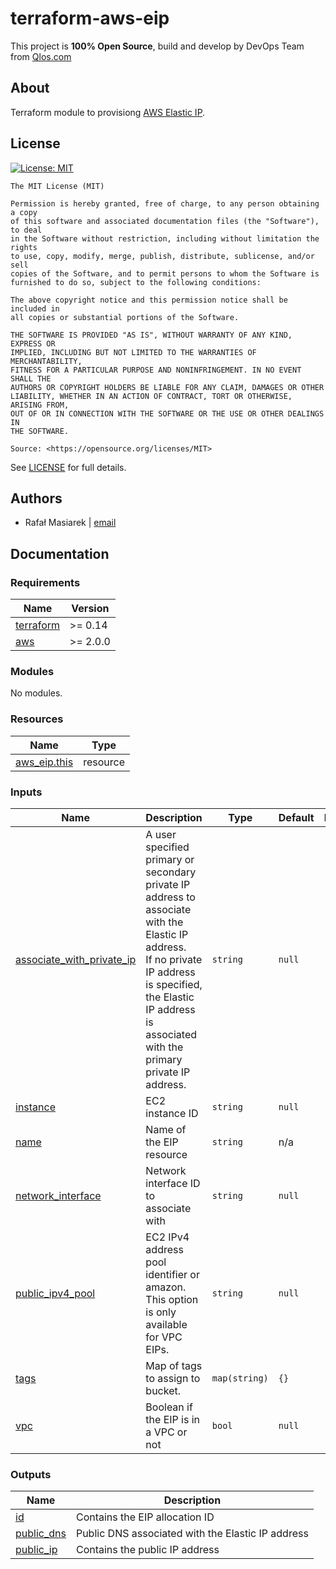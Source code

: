 
# terraform-aws-eip

This project is **100% Open Source**, build and develop by DevOps Team from [Qlos.com](https://qlos.com)
## About
Terraform module to provisiong [AWS Elastic IP](https://docs.aws.amazon.com/AWSEC2/latest/UserGuide/elastic-ip-addresses-eip.html).
## License

[![License: MIT](https://img.shields.io/badge/License-MIT-yellow.svg)](https://opensource.org/licenses/MIT)

```text
The MIT License (MIT)

Permission is hereby granted, free of charge, to any person obtaining a copy
of this software and associated documentation files (the "Software"), to deal
in the Software without restriction, including without limitation the rights
to use, copy, modify, merge, publish, distribute, sublicense, and/or sell
copies of the Software, and to permit persons to whom the Software is
furnished to do so, subject to the following conditions:

The above copyright notice and this permission notice shall be included in
all copies or substantial portions of the Software.

THE SOFTWARE IS PROVIDED "AS IS", WITHOUT WARRANTY OF ANY KIND, EXPRESS OR
IMPLIED, INCLUDING BUT NOT LIMITED TO THE WARRANTIES OF MERCHANTABILITY,
FITNESS FOR A PARTICULAR PURPOSE AND NONINFRINGEMENT. IN NO EVENT SHALL THE
AUTHORS OR COPYRIGHT HOLDERS BE LIABLE FOR ANY CLAIM, DAMAGES OR OTHER
LIABILITY, WHETHER IN AN ACTION OF CONTRACT, TORT OR OTHERWISE, ARISING FROM,
OUT OF OR IN CONNECTION WITH THE SOFTWARE OR THE USE OR OTHER DEALINGS IN
THE SOFTWARE.

Source: <https://opensource.org/licenses/MIT>
```
See [LICENSE](LICENSE) for full details.
## Authors
- Rafał Masiarek | [email](mailto:rafal.masiarek@qlos.com)
<!-- BEGIN_TF_DOCS -->
## Documentation


### Requirements

| Name | Version |
|------|---------|
| <a name="requirement_terraform"></a> [terraform](#requirement\_terraform) | >= 0.14 |
| <a name="requirement_aws"></a> [aws](#requirement\_aws) | >= 2.0.0 |

### Modules

No modules.

### Resources

| Name | Type |
|------|------|
| [aws_eip.this](https://registry.terraform.io/providers/hashicorp/aws/latest/docs/resources/eip) | resource |

### Inputs

| Name | Description | Type | Default | Required |
|------|-------------|------|---------|:--------:|
| <a name="input_associate_with_private_ip"></a> [associate\_with\_private\_ip](#input\_associate\_with\_private\_ip) | A user specified primary or secondary private IP address to associate with the Elastic IP address.<br>If no private IP address is specified, the Elastic IP address is associated with the primary private IP address. | `string` | `null` | no |
| <a name="input_instance"></a> [instance](#input\_instance) | EC2 instance ID | `string` | `null` | no |
| <a name="input_name"></a> [name](#input\_name) | Name of the EIP resource | `string` | n/a | yes |
| <a name="input_network_interface"></a> [network\_interface](#input\_network\_interface) | Network interface ID to associate with | `string` | `null` | no |
| <a name="input_public_ipv4_pool"></a> [public\_ipv4\_pool](#input\_public\_ipv4\_pool) | EC2 IPv4 address pool identifier or amazon. This option is only available for VPC EIPs. | `string` | `null` | no |
| <a name="input_tags"></a> [tags](#input\_tags) | Map of tags to assign to bucket. | `map(string)` | `{}` | no |
| <a name="input_vpc"></a> [vpc](#input\_vpc) | Boolean if the EIP is in a VPC or not | `bool` | `null` | no |

### Outputs

| Name | Description |
|------|-------------|
| <a name="output_id"></a> [id](#output\_id) | Contains the EIP allocation ID |
| <a name="output_public_dns"></a> [public\_dns](#output\_public\_dns) | Public DNS associated with the Elastic IP address |
| <a name="output_public_ip"></a> [public\_ip](#output\_public\_ip) | Contains the public IP address |

<!-- END_TF_DOCS -->


